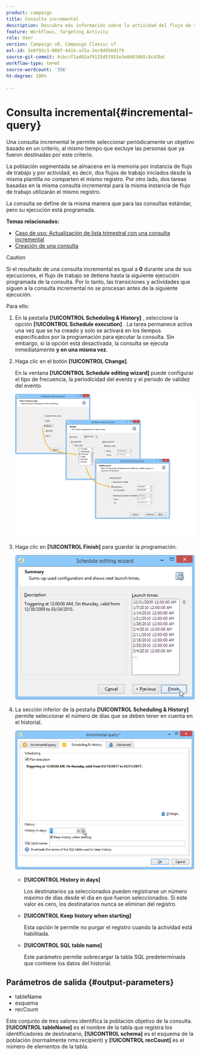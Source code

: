 ```yaml
---
product: campaign
title: Consulta incremental
description: Descubra más información sobre la actividad del flujo de trabajo Consulta incremental
feature: Workflows, Targeting Activity
role: User
version: Campaign v8, Campaign Classic v7
exl-id: 3e9f92c3-080f-441b-a15a-2ec9d056d1f9
source-git-commit: 4cbccf1ad02af9133d51933e3e0d010b5c8c43bd
workflow-type: tm+mt
source-wordcount: '356'
ht-degree: 100%

---
```


# Consulta incremental{#incremental-query}



Una consulta incremental le permite seleccionar periódicamente un objetivo basado en un criterio, al mismo tiempo que excluye las personas que ya fueron destinadas por este criterio.

La población segmentada se almacena en la memoria por instancia de flujo de trabajo y por actividad, es decir, dos flujos de trabajo iniciados desde la misma plantilla no comparten el mismo registro. Por otro lado, dos tareas basadas en la misma consulta incremental para la misma instancia de flujo de trabajo utilizarán el mismo registro.

La consulta se define de la misma manera que para las consultas estándar, pero su ejecución está programada.

**Temas relacionados:**

* [Caso de uso: Actualización de lista trimestral con una consulta incremental](quarterly-list-update.md)
* [Creación de una consulta](query.md#creating-a-query)

>[!CAUTION]
>
>Si el resultado de una consulta incremental es igual a **0** durante una de sus ejecuciones, el flujo de trabajo se detiene hasta la siguiente ejecución programada de la consulta. Por lo tanto, las transiciones y actividades que siguen a la consulta incremental no se procesan antes de la siguiente ejecución.

Para ello:

1. En la pestaña **[!UICONTROL Scheduling & History]** , seleccione la opción **[!UICONTROL Schedule execution]** . La tarea permanece activa una vez que se ha creado y solo se activará en los tiempos especificados por la programación para ejecutar la consulta. Sin embargo, si la opción está desactivada, la consulta se ejecuta inmediatamente **y en una misma vez**.
1. Haga clic en el botón **[!UICONTROL Change]**.

   En la ventana **[!UICONTROL Schedule editing wizard]** puede configurar el tipo de frecuencia, la periodicidad del evento y el periodo de validez del evento.

   ![](assets/s_user_segmentation_wizard_11.png)

1. Haga clic en **[!UICONTROL Finish]** para guardar la programación.

   ![](assets/s_user_segmentation_wizard_valid.png)

1. La sección inferior de la pestaña **[!UICONTROL Scheduling & History]** permite seleccionar el número de días que se deben tener en cuenta en el historial.

   ![](assets/edit_request_inc.png)

   * **[!UICONTROL History in days]**

     Los destinatarios ya seleccionados pueden registrarse un número máximo de días desde el día en que fueron seleccionados. Si este valor es cero, los destinatarios nunca se eliminan del registro.

   * **[!UICONTROL Keep history when starting]**

     Esta opción le permite no purgar el registro cuando la actividad está habilitada.

   * **[!UICONTROL SQL table name]**

     Este parámetro permite sobrecargar la tabla SQL predeterminada que contiene los datos del historial.

## Parámetros de salida {#output-parameters}

* tableName
* esquema
* recCount

Este conjunto de tres valores identifica la población objetivo de la consulta. **[!UICONTROL tableName]** es el nombre de la tabla que registra los identificadores de destinatario, **[!UICONTROL schema]** es el esquema de la población (normalmente nms:recipient) y **[!UICONTROL recCount]** es el número de elementos de la tabla.
